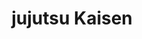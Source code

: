 ---
layout: lecteur.njk
tags : jjk

title : jujutsu Kaisen
episode : 12
saison : 1
iframe : https://dood.to/e/dwf7vixxf2xi

cc :  VostFr
---